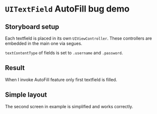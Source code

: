 # `UITextField` AutoFill bug demo

## Storyboard setup

Each textfield is placed in its own `UIViewController`. These controllers are embedded in the main one via segues.

`textContentType` of fields is set to `.username` and `.password`.

## Result

When I invoke AutoFill feature only first textfield is filled.

## Simple layout

The second screen in example is simplified and works correctly.
